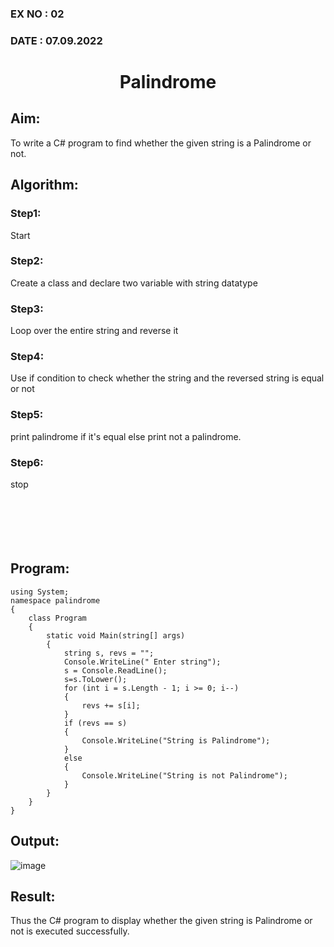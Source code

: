 ### EX NO : 02
### DATE  : 07.09.2022
# <p align="center">Palindrome</p>
## Aim:
To write a C# program to find whether the given string is a Palindrome or not.
## Algorithm:
### Step1:
Start

### Step2:
Create a class and declare two variable with string datatype

### Step3:
Loop over the entire string and reverse it

### Step4:
Use if condition to check whether the string and the reversed string is equal or not

### Step5:
print palindrome if it's equal else print not a palindrome.

### Step6:
stop
<br/><br/><br/><br/><br/><br/>

## Program:
```
using System;
namespace palindrome
{
    class Program
    {
        static void Main(string[] args)
        {
            string s, revs = "";
            Console.WriteLine(" Enter string");
            s = Console.ReadLine();
            s=s.ToLower();
            for (int i = s.Length - 1; i >= 0; i--)
            {
                revs += s[i];
            }
            if (revs == s)
            {
                Console.WriteLine("String is Palindrome");
            }
            else
            {
                Console.WriteLine("String is not Palindrome");
            }
        }
    }
}
```
## Output:
![image](https://user-images.githubusercontent.com/75235747/175766241-bfdf75b0-0dd7-456f-8e6c-a9011a1caf06.png)


## Result:
Thus the C# program to display whether the given string is Palindrome or not is executed successfully.
